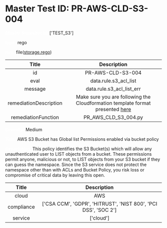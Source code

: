 



# Master Test ID: PR-AWS-CLD-S3-004


***<font color="white">Master Snapshot Id:</font>*** ['TEST_S3']

***<font color="white">type:</font>*** rego

***<font color="white">rule:</font>*** file([storage.rego])  
  
  
  
  

|Title|Description|
| :---: | :---: |
|id|PR-AWS-CLD-S3-004|
|eval|data.rule.s3_acl_list|
|message|data.rule.s3_acl_list_err|
|remediationDescription|Make sure you are following the Cloudformation template format presented <a href='https://docs.aws.amazon.com/AWSCloudFormation/latest/UserGuide/aws-properties-s3-bucket.html' target='_blank'>here</a>|
|remediationFunction|PR_AWS_CLD_S3_004.py|


***<font color="white">Severity:</font>*** Medium

***<font color="white">Title:</font>*** AWS S3 Bucket has Global list Permissions enabled via bucket policy

***<font color="white">Description:</font>*** This policy identifies the S3 Bucket(s) which will allow any unauthenticated user to LIST objects from a bucket. These permissions permit anyone, malicious or not, to LIST objects from your S3 bucket if they can guess the namespace. Since the S3 service does not protect the namespace other than with ACLs and Bucket Policy, you risk loss or compromise of critical data by leaving this open.  
  
  

|Title|Description|
| :---: | :---: |
|cloud|AWS|
|compliance|['CSA CCM', 'GDPR', 'HITRUST', 'NIST 800', 'PCI DSS', 'SOC 2']|
|service|['cloud']|



[storage.rego]: https://github.com/prancer-io/prancer-compliance-test/tree/master/aws/cloud/storage.rego
